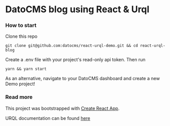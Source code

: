 # DatoCMS blog using React & Urql

### How to start

Clone this repo

```
git clone git@github.com:datocms/react-urql-demo.git && cd react-urql-blog
```

Create a .env file with your project's read-only api token. Then run

```
yarn && yarn start
```

As an alternative, navigate to your DatoCMS dashboard and create a new Demo project!

### Read more

This project was bootstrapped with [Create React App](https://github.com/facebookincubator/create-react-app).

URQL documentation can be found [here](https://github.com/FormidableLabs/urql)
